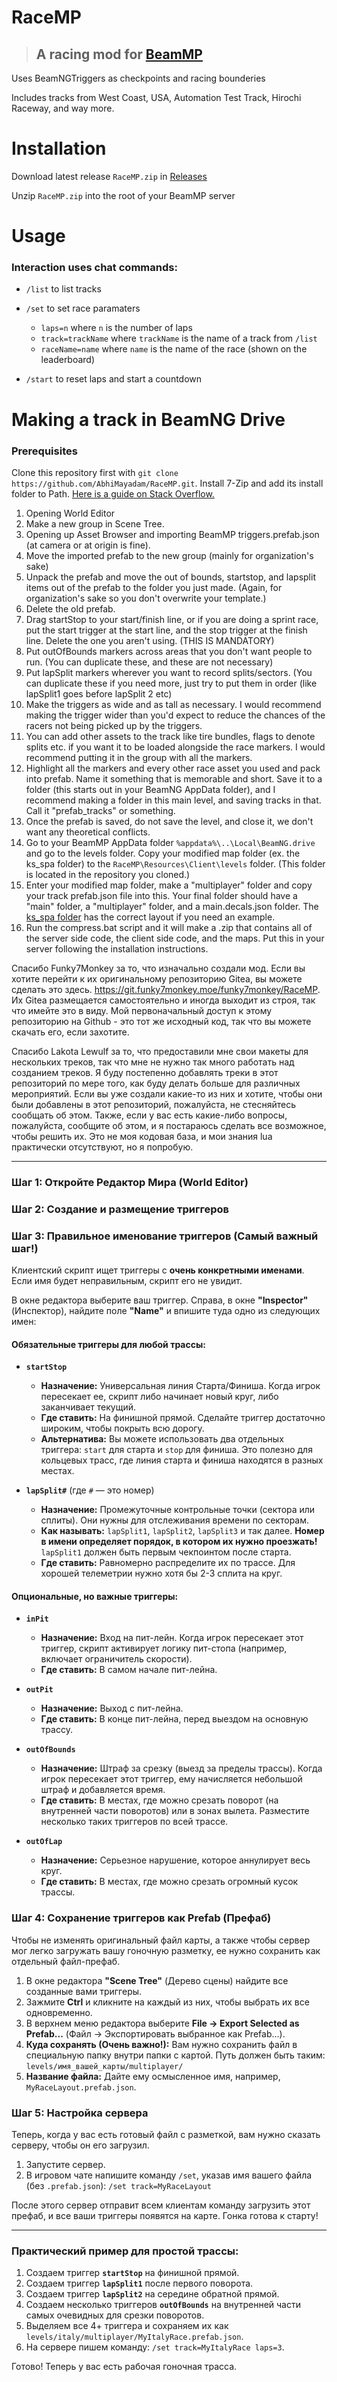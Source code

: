# RaceMP
> ## A racing mod for [BeamMP](https://beammp.com/)

Uses BeamNGTriggers as checkpoints and racing bounderies

Includes tracks from West Coast, USA, Automation Test Track, Hirochi Raceway, and way more. 

# Installation
Download latest release `RaceMP.zip` in [Releases](https://github.com/AbhiMayadam/RaceMP/releases)

Unzip `RaceMP.zip` into the root of your BeamMP server

# Usage
### Interaction uses chat commands:
* `/list` to list tracks

* `/set` to set race paramaters
    * `laps=n` where `n` is the number of laps
    * `track=trackName` where `trackName` is the name of a track from `/list`
    * `raceName=name` where `name` is the name of the race (shown on the leaderboard)
* `/start` to reset laps and start a countdown

# Making a track in BeamNG Drive
### Prerequisites
Clone this repository first with `git clone https://github.com/AbhiMayadam/RaceMP.git`. 
Install 7-Zip and add its install folder to Path. [Here is a guide on Stack Overflow.](https://stackoverflow.com/questions/44272416/how-to-add-a-folder-to-path-environment-variable-in-windows-10-with-screensho)
  1. Opening World Editor
  2. Make a new group in Scene Tree.
  3. Opening up Asset Browser and importing BeamMP triggers.prefab.json (at camera or at origin is fine).
  4. Move the imported prefab to the new group (mainly for organization's sake)
  5. Unpack the prefab and move the out of bounds, startstop, and lapsplit items out of the prefab to the folder you just made. (Again, for organization's sake so you don't overwrite your template.)
  6. Delete the old prefab.
  7. Drag startStop to your start/finish line, or if you are doing a sprint race, put the start trigger at the start line, and the stop trigger at the finish line. Delete the one you aren't using. (THIS IS MANDATORY)
  8. Put outOfBounds markers across areas that you don't want people to run. (You can duplicate these, and these are not necessary)
  9. Put lapSplit markers wherever you want to record splits/sectors. (You can duplicate these if you need more, just try to put them in order (like lapSplit1 goes before lapSplit 2 etc)
  10. Make the triggers as wide and as tall as necessary. I would recommend making the trigger wider than you'd expect to reduce the chances of the racers not being picked up by the triggers. 
  11. You can add other assets to the track like tire bundles, flags to denote splits etc. if you want it to be loaded alongside the race markers. I would recommend putting it in the group with all the markers.
  12. Highlight all the markers and every other race asset you used and pack into prefab. Name it something that is memorable and short. Save it to a folder (this starts out in your BeamNG AppData folder), and I recommend making a folder in this main level, and saving tracks in that. Call it "prefab_tracks" or something.
  13. Once the prefab is saved, do not save the level, and close it, we don't want any theoretical conflicts.
  14. Go to your BeamMP AppData folder `%appdata%\..\Local\BeamNG.drive` and go to the levels folder. Copy your modified map folder (ex. the ks_spa folder) to the `RaceMP\Resources\Client\levels` folder. (This folder is located in the repository you cloned.)
  15. Enter your modified map folder, make a "multiplayer" folder and copy your track prefab.json file into this. Your final folder should have a "main" folder, a "multiplayer" folder, and a main.decals.json folder. The [ks_spa folder](https://github.com/AbhiMayadam/RaceMP/tree/main/Resources/Client/levels/ks_spa) has the correct layout if you need an example.
  16. Run the compress.bat script and it will make a .zip that contains all of the server side code, the client side code, and the maps. Put this in your server following the installation instructions.

  Спасибо Funky7Monkey за то, что изначально создали мод. Если вы хотите перейти к их оригинальному репозиторию Gitea, вы можете сделать это здесь. https://git.funky7monkey.moe/funky7monkey/RaceMP. Их Gitea размещается самостоятельно и иногда выходит из строя, так что имейте это в виду. Мой первоначальный доступ к этому репозиторию на Github - это тот же исходный код, так что вы можете скачать его, если захотите.  

  Спасибо Lakota Lewulf за то, что предоставили мне свои макеты для нескольких треков, так что мне не нужно так много работать над созданием треков. Я буду постепенно добавлять треки в этот репозиторий по мере того, как буду делать больше для различных мероприятий. Если вы уже создали какие-то из них и хотите, чтобы они были добавлены в этот репозиторий, пожалуйста, не стесняйтесь сообщать об этом. Также, если у вас есть какие-либо вопросы, пожалуйста, сообщите об этом, и я постараюсь сделать все возможное, чтобы решить их. Это не моя кодовая база, и мои знания lua практически отсутствуют, но я попробую.




---

### Шаг 1: Откройте Редактор Мира (World Editor)
### Шаг 2: Создание и размещение триггеров
### Шаг 3: Правильное именование триггеров (Самый важный шаг!)

Клиентский скрипт ищет триггеры с **очень конкретными именами**. Если имя будет неправильным, скрипт его не увидит.

В окне редактора выберите ваш триггер. Справа, в окне **"Inspector"** (Инспектор), найдите поле **"Name"** и впишите туда одно из следующих имен:

#### Обязательные триггеры для любой трассы:

*   **`startStop`**
    *   **Назначение:** Универсальная линия Старта/Финиша. Когда игрок пересекает ее, скрипт либо начинает новый круг, либо заканчивает текущий.
    *   **Где ставить:** На финишной прямой. Сделайте триггер достаточно широким, чтобы покрыть всю дорогу.
    *   **Альтернатива:** Вы можете использовать два отдельных триггера: `start` для старта и `stop` для финиша. Это полезно для кольцевых трасс, где линия старта и финиша находятся в разных местах.

*   **`lapSplit#`** (где `#` — это номер)
    *   **Назначение:** Промежуточные контрольные точки (сектора или сплиты). Они нужны для отслеживания времени по секторам.
    *   **Как называть:** `lapSplit1`, `lapSplit2`, `lapSplit3` и так далее. **Номер в имени определяет порядок, в котором их нужно проезжать!** `lapSplit1` должен быть первым чекпоинтом после старта.
    *   **Где ставить:** Равномерно распределите их по трассе. Для хорошей телеметрии нужно хотя бы 2-3 сплита на круг.

#### Опциональные, но важные триггеры:

*   **`inPit`**
    *   **Назначение:** Вход на пит-лейн. Когда игрок пересекает этот триггер, скрипт активирует логику пит-стопа (например, включает ограничитель скорости).
    *   **Где ставить:** В самом начале пит-лейна.

*   **`outPit`**
    *   **Назначение:** Выход с пит-лейна.
    *   **Где ставить:** В конце пит-лейна, перед выездом на основную трассу.

*   **`outOfBounds`**
    *   **Назначение:** Штраф за срезку (выезд за пределы трассы). Когда игрок пересекает этот триггер, ему начисляется небольшой штраф и добавляется время.
    *   **Где ставить:** В местах, где можно срезать поворот (на внутренней части поворотов) или в зонах вылета. Разместите несколько таких триггеров по всей трассе.

*   **`outOfLap`**
    *   **Назначение:** Серьезное нарушение, которое аннулирует весь круг.
    *   **Где ставить:** В местах, где можно срезать огромный кусок трассы.

### Шаг 4: Сохранение триггеров как Prefab (Префаб)

Чтобы не изменять оригинальный файл карты, а также чтобы сервер мог легко загружать вашу гоночную разметку, ее нужно сохранить как отдельный файл-префаб.

1.  В окне редактора **"Scene Tree"** (Дерево сцены) найдите все созданные вами триггеры.
2.  Зажмите **Ctrl** и кликните на каждый из них, чтобы выбрать их все одновременно.
3.  В верхнем меню редактора выберите **File -> Export Selected as Prefab...** (Файл -> Экспортировать выбранное как Prefab...).
4.  **Куда сохранять (Очень важно!):** Вам нужно сохранить файл в специальную папку внутри папки с картой. Путь должен быть таким:
    `levels/имя_вашей_карты/multiplayer/`
5.  **Название файла:** Дайте ему осмысленное имя, например, `MyRaceLayout.prefab.json`.

### Шаг 5: Настройка сервера

Теперь, когда у вас есть готовый файл с разметкой, вам нужно сказать серверу, чтобы он его загрузил.

1.  Запустите сервер.
2.  В игровом чате напишите команду `/set`, указав имя вашего файла (без `.prefab.json`):
    `/set track=MyRaceLayout`

После этого сервер отправит всем клиентам команду загрузить этот префаб, и все ваши триггеры появятся на карте. Гонка готова к старту!

---

### Практический пример для простой трассы:

1.  Создаем триггер **`startStop`** на финишной прямой.
2.  Создаем триггер **`lapSplit1`** после первого поворота.
3.  Создаем триггер **`lapSplit2`** на середине обратной прямой.
4.  Создаем несколько триггеров **`outOfBounds`** на внутренней части самых очевидных для срезки поворотов.
5.  Выделяем все 4+ триггера и сохраняем их как `levels/italy/multiplayer/MyItalyRace.prefab.json`.
6.  На сервере пишем команду: `/set track=MyItalyRace laps=3`.

Готово! Теперь у вас есть рабочая гоночная трасса.